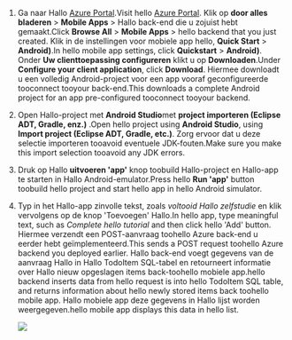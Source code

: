 
1. <span data-ttu-id="76110-101">Ga naar Hallo [Azure Portal].</span><span class="sxs-lookup"><span data-stu-id="76110-101">Visit hello [Azure Portal].</span></span> <span data-ttu-id="76110-102">Klik op **door alles bladeren** > **Mobile Apps** > Hallo back-end die u zojuist hebt gemaakt.</span><span class="sxs-lookup"><span data-stu-id="76110-102">Click **Browse All** > **Mobile Apps** > hello backend that you just created.</span></span> <span data-ttu-id="76110-103">Klik in de instellingen voor mobiele app hello, **Quick Start** > **Android)**.</span><span class="sxs-lookup"><span data-stu-id="76110-103">In hello mobile app settings, click **Quickstart** > **Android)**.</span></span> <span data-ttu-id="76110-104">Onder **Uw clienttoepassing configureren** klikt u op **Downloaden**.</span><span class="sxs-lookup"><span data-stu-id="76110-104">Under **Configure your client application**, click **Download**.</span></span> <span data-ttu-id="76110-105">Hiermee downloadt u een volledig Android-project voor een app vooraf geconfigureerde tooconnect tooyour back-end.</span><span class="sxs-lookup"><span data-stu-id="76110-105">This downloads a complete Android project for an app pre-configured tooconnect tooyour backend.</span></span> 
2. <span data-ttu-id="76110-106">Open Hallo-project met **Android Studio**met **project importeren (Eclipse ADT, Gradle, enz.)** .</span><span class="sxs-lookup"><span data-stu-id="76110-106">Open hello project using **Android Studio**, using **Import project (Eclipse ADT, Gradle, etc.)**.</span></span> <span data-ttu-id="76110-107">Zorg ervoor dat u deze selectie importeren tooavoid eventuele JDK-fouten.</span><span class="sxs-lookup"><span data-stu-id="76110-107">Make sure you make this import selection tooavoid any JDK errors.</span></span>
3. <span data-ttu-id="76110-108">Druk op Hallo **uitvoeren 'app'** knop toobuild Hallo-project en Hallo-app te starten in Hallo Android-emulator.</span><span class="sxs-lookup"><span data-stu-id="76110-108">Press hello **Run 'app'** button toobuild hello project and start hello app in hello Android simulator.</span></span>
4. <span data-ttu-id="76110-109">Typ in het Hallo-app zinvolle tekst, zoals *voltooid Hallo zelfstudie* en klik vervolgens op de knop 'Toevoegen' Hallo.</span><span class="sxs-lookup"><span data-stu-id="76110-109">In hello app, type meaningful text, such as *Complete hello tutorial* and then click hello 'Add' button.</span></span> <span data-ttu-id="76110-110">Hiermee verzendt een POST-aanvraag toohello Azure back-end u eerder hebt geïmplementeerd.</span><span class="sxs-lookup"><span data-stu-id="76110-110">This sends a POST request toohello Azure backend you deployed earlier.</span></span> <span data-ttu-id="76110-111">Hallo back-end voegt gegevens van de aanvraag Hallo in Hallo TodoItem SQL-tabel en retourneert informatie over Hallo nieuw opgeslagen items back-toohello mobiele app.</span><span class="sxs-lookup"><span data-stu-id="76110-111">hello backend inserts data from hello request is into hello TodoItem SQL table, and returns information about hello newly stored items back toohello mobile app.</span></span> <span data-ttu-id="76110-112">Hallo mobiele app deze gegevens in Hallo lijst worden weergegeven.</span><span class="sxs-lookup"><span data-stu-id="76110-112">hello mobile app displays this data in hello list.</span></span> 
   
    ![](./media/app-service-mobile-android-quickstart/mobile-quickstart-startup-android.png)

[Azure Portal]: https://portal.azure.com/
